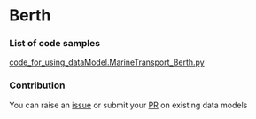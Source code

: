 # Berth

### List of code samples 

<!-- 50-List of code -->

<!-- [code entry](link) -->
[code_for_using_dataModel.MarineTransport_Berth.py](https://github.com/smart-data-models/dataModel.MarineTransport/blob/master/Berth/code/code_for_using_dataModel.MarineTransport_Berth.py)


<!-- /50-List of code -->

### Contribution
You can raise an [issue](https://github.com/smart-data-models/dataModel.MarineTransport/issues) or submit your [PR](https://github.com/smart-data-models/dataModel.MarineTransport/pulls) on existing data models
